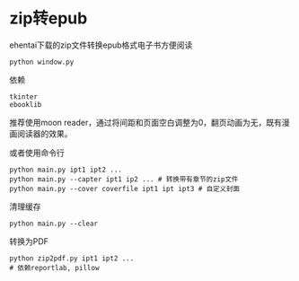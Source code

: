 # zip转epub
ehentai下载的zip文件转换epub格式电子书方便阅读

    python window.py

依赖 

    tkinter
    ebooklib 

推荐使用moon reader，通过将间距和页面空白调整为0，翻页动画为无，既有漫画阅读器的效果。 

或者使用命令行

    python main.py ipt1 ipt2 ...
    python main.py --capter ipt1 ip2 ... # 转换带有章节的zip文件
    python main.py --cover coverfile ipt1 ipt ipt3 # 自定义封面 

清理缓存 

    python main.py --clear

转换为PDF

    python zip2pdf.py ipt1 ipt2 ...
    # 依赖reportlab, pillow
